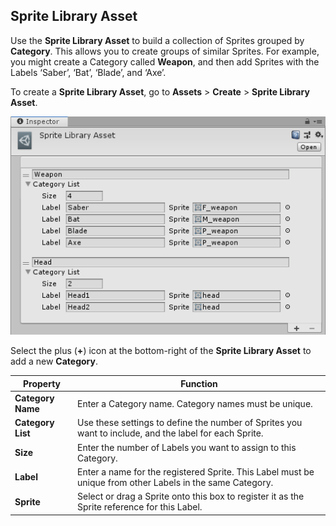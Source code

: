 ## Sprite Library Asset

Use the __Sprite Library Asset__ to build a collection of Sprites grouped by __Category__. This allows you to create groups of similar Sprites. For example, you might create a Category called __Weapon__, and then add Sprites with the Labels ‘Saber’, ‘Bat’, ‘Blade’, and ‘Axe’. 

To create a __Sprite Library Asset__, go to __Assets__ > __Create__ > __Sprite Library Asset__.

![Inspector view of Sprite Library Asset](images/image_0.png)

Select the plus (__+__) icon at the bottom-right of the __Sprite Library Asset__ to add a new __Category__.

| Property          | Function                                                     |
| ----------------- | ------------------------------------------------------------ |
| __Category Name__ | Enter a Category name. Category names must be unique.        |
| __Category List__ | Use these settings to define the number of Sprites you want to include, and the label for each Sprite. |
| __Size__          | Enter the number of Labels you want to assign to this Category. |
| __Label__         | Enter a name for the registered Sprite. This Label must be unique from other Labels in the same Category. |
| __Sprite__        | Select or drag a Sprite onto this box to register it as the Sprite reference for this Label. |

